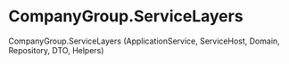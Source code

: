 CompanyGroup.ServiceLayers
==========================

CompanyGroup.ServiceLayers (ApplicationService, ServiceHost, Domain, Repository, DTO, Helpers)